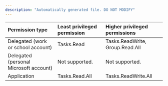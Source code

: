 ```yaml
---
description: "Automatically generated file. DO NOT MODIFY"
---
```


|Permission type|Least privileged permission|Higher privileged permissions|
|:---|:---|:---|
|Delegated (work or school account)|Tasks.Read|Tasks.ReadWrite, Group.Read.All|
|Delegated (personal Microsoft account)|Not supported.|Not supported.|
|Application|Tasks.Read.All|Tasks.ReadWrite.All|

